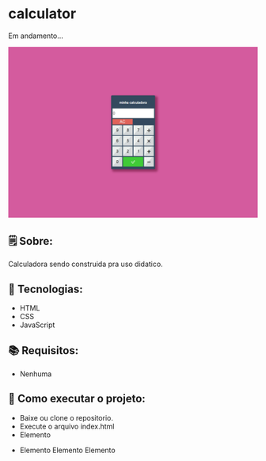 # calculator
 Em andamento...

![](calculadora.png)

## 🗒 Sobre:
Calculadora sendo construida pra uso didatico.

## 🔨 Tecnologias:
- HTML
- CSS
- JavaScript

## 📚 Requisitos:
- Nenhuma

## 🏁 Como executar o projeto:
- Baixe ou clone o repositorio.
- Execute o arquivo index.html
- Elemento
* Elemento
Elemento
Elemento
